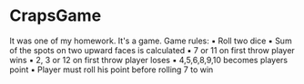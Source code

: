 # CrapsGame
It was one of my homework. It's a game.
Game rules:
▪ Roll two dice
▪ Sum of the spots on two upward faces is calculated
▪ 7 or 11 on first throw player wins
▪ 2, 3 or 12 on first throw player loses
▪ 4,5,6,8,9,10 becomes players point
▪ Player must roll his point before rolling 7 to win
